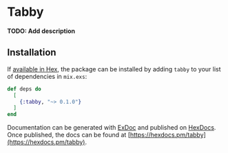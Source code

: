 # Tabby

**TODO: Add description**

## Installation

If [available in Hex](https://hex.pm/docs/publish), the package can be installed
by adding `tabby` to your list of dependencies in `mix.exs`:

```elixir
def deps do
  [
    {:tabby, "~> 0.1.0"}
  ]
end
```

Documentation can be generated with [ExDoc](https://github.com/elixir-lang/ex_doc)
and published on [HexDocs](https://hexdocs.pm). Once published, the docs can
be found at [https://hexdocs.pm/tabby](https://hexdocs.pm/tabby).

